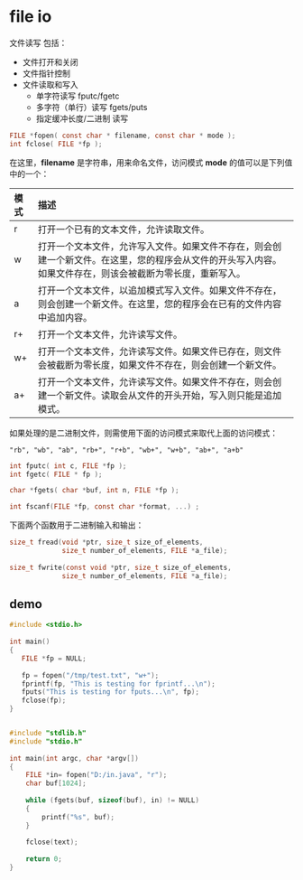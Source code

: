 # file io


文件读写 包括：
* 文件打开和关闭
* 文件指针控制
* 文件读取和写入
    * 单字符读写 fputc/fgetc
    * 多字符（单行）读写 fgets/puts
    * 指定缓冲长度/二进制 读写

``` c
FILE *fopen( const char * filename, const char * mode );
int fclose( FILE *fp );
```

在这里，**filename** 是字符串，用来命名文件，访问模式 **mode** 的值可以是下列值中的一个：

| 模式 | 描述                                                         |
| :--- | :----------------------------------------------------------- |
| r    | 打开一个已有的文本文件，允许读取文件。                       |
| w    | 打开一个文本文件，允许写入文件。如果文件不存在，则会创建一个新文件。在这里，您的程序会从文件的开头写入内容。如果文件存在，则该会被截断为零长度，重新写入。 |
| a    | 打开一个文本文件，以追加模式写入文件。如果文件不存在，则会创建一个新文件。在这里，您的程序会在已有的文件内容中追加内容。 |
| r+   | 打开一个文本文件，允许读写文件。                             |
| w+   | 打开一个文本文件，允许读写文件。如果文件已存在，则文件会被截断为零长度，如果文件不存在，则会创建一个新文件。 |
| a+   | 打开一个文本文件，允许读写文件。如果文件不存在，则会创建一个新文件。读取会从文件的开头开始，写入则只能是追加模式。 |

如果处理的是二进制文件，则需使用下面的访问模式来取代上面的访问模式：

```
"rb", "wb", "ab", "rb+", "r+b", "wb+", "w+b", "ab+", "a+b"
```


``` c
int fputc( int c, FILE *fp );
int fgetc( FILE * fp );

char *fgets( char *buf, int n, FILE *fp );

int fscanf(FILE *fp, const char *format, ...) ;
```

下面两个函数用于二进制输入和输出：
``` c
size_t fread(void *ptr, size_t size_of_elements, 
             size_t number_of_elements, FILE *a_file);
              
size_t fwrite(const void *ptr, size_t size_of_elements, 
             size_t number_of_elements, FILE *a_file);
```


## demo
``` c
#include <stdio.h>
 
int main()
{
   FILE *fp = NULL;
 
   fp = fopen("/tmp/test.txt", "w+");
   fprintf(fp, "This is testing for fprintf...\n");
   fputs("This is testing for fputs...\n", fp);
   fclose(fp);
}
```

``` c

#include "stdlib.h"
#include "stdio.h"
 
int main(int argc, char *argv[])
{
    FILE *in= fopen("D:/in.java", "r");
    char buf[1024];
 
    while (fgets(buf, sizeof(buf), in) != NULL)
    {
        printf("%s", buf);
    }
 
    fclose(text);
 
    return 0;
}
```


